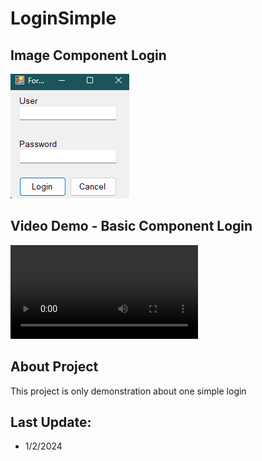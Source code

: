 # LoginSimple

## Image Component Login
![alt text](image-1.png)

## Video Demo - Basic Component Login
<video controls src="menu_simple_part_one.mp4" title="Title"></video>

## About Project
This project is only demonstration about one simple login

## Last Update:
-   1/2/2024

